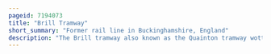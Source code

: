 ```yaml
---
pageid: 7194073
title: "Brill Tramway"
short_summary: "Former rail line in Buckinghamshire, England"
description: "The Brill tramway also known as the Quainton tramway wotton Tramway oxford Aylesbury Tramroad and metropolitan Railway Brill Branch was a six-mile Rail Line in Aylesbury Vale Buckinghamshire England. It was privately built in 1871 by the 3rd Duke of Buckingham as a horse tram line to help transport goods between his lands around Wotton House and the national rail network. Lobbying from the nearby Village of Brill led to its Extension to brill and Conversion in early 1872 to Passenger Use. Two Locomotives were bought but the Trains travelled at an average Speed of 4 Miles per Hour."
---
```

